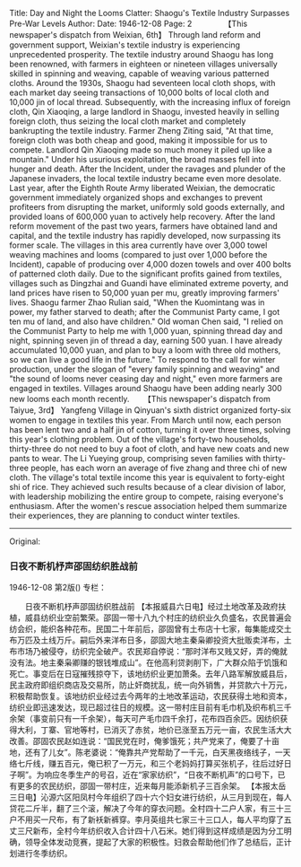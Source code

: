 Title: Day and Night the Looms Clatter: Shaogu's Textile Industry Surpasses Pre-War Levels
Author:
Date: 1946-12-08
Page: 2
　　
　　【This newspaper's dispatch from Weixian, 6th】 Through land reform and government support, Weixian's textile industry is experiencing unprecedented prosperity. The textile industry around Shaogu has long been renowned, with farmers in eighteen or nineteen villages universally skilled in spinning and weaving, capable of weaving various patterned cloths. Around the 1930s, Shaogu had seventeen local cloth shops, with each market day seeing transactions of 10,000 bolts of local cloth and 10,000 jin of local thread. Subsequently, with the increasing influx of foreign cloth, Qin Xiaoqing, a large landlord in Shaogu, invested heavily in selling foreign cloth, thus seizing the local cloth market and completely bankrupting the textile industry. Farmer Zheng Ziting said, "At that time, foreign cloth was both cheap and good, making it impossible for us to compete. Landlord Qin Xiaoqing made so much money it piled up like a mountain." Under his usurious exploitation, the broad masses fell into hunger and death. After the Incident, under the ravages and plunder of the Japanese invaders, the local textile industry became even more desolate. Last year, after the Eighth Route Army liberated Weixian, the democratic government immediately organized shops and exchanges to prevent profiteers from disrupting the market, uniformly sold goods externally, and provided loans of 600,000 yuan to actively help recovery. After the land reform movement of the past two years, farmers have obtained land and capital, and the textile industry has rapidly developed, now surpassing its former scale. The villages in this area currently have over 3,000 towel weaving machines and looms (compared to just over 1,000 before the Incident), capable of producing over 4,000 dozen towels and over 400 bolts of patterned cloth daily. Due to the significant profits gained from textiles, villages such as Dingzhai and Guandi have eliminated extreme poverty, and land prices have risen to 50,000 yuan per mu, greatly improving farmers' lives. Shaogu farmer Zhao Rulian said, "When the Kuomintang was in power, my father starved to death; after the Communist Party came, I got ten mu of land, and also have children." Old woman Chen said, "I relied on the Communist Party to help me with 1,000 yuan, spinning thread day and night, spinning seven jin of thread a day, earning 500 yuan. I have already accumulated 10,000 yuan, and plan to buy a loom with three old mothers, so we can live a good life in the future." To respond to the call for winter production, under the slogan of "every family spinning and weaving" and "the sound of looms never ceasing day and night," even more farmers are engaged in textiles. Villages around Shaogu have been adding nearly 300 new looms each month recently.
　　【This newspaper's dispatch from Taiyue, 3rd】 Yangfeng Village in Qinyuan's sixth district organized forty-six women to engage in textiles this year. From March until now, each person has been lent two and a half jin of cotton, turning it over three times, solving this year's clothing problem. Out of the village's forty-two households, thirty-three do not need to buy a foot of cloth, and have new coats and new pants to wear. The Li Yueying group, comprising seven families with thirty-three people, has each worn an average of five zhang and three chi of new cloth. The village's total textile income this year is equivalent to forty-eight shi of rice. They achieved such results because of a clear division of labor, with leadership mobilizing the entire group to compete, raising everyone's enthusiasm. After the women's rescue association helped them summarize their experiences, they are planning to conduct winter textiles.



<hr /> 

Original: 


### 日夜不断机杼声邵固纺织胜战前

1946-12-08
第2版()
专栏：

　　日夜不断机杼声邵固纺织胜战前
    【本报威县六日电】经过土地改革及政府扶植，威县纺织业空前繁荣。邵固一带十八九个村庄的纺织业久负盛名，农民普遍会纺会织，能织各种花布。民国二十年前后，邵固曾有土布店十七家，每集能成交土布万匹及土线万斤。嗣后外来洋布日多，邵固大地主秦枭卿投资大批贩卖洋布，土布市场乃被侵夺，纺织完全破产。农民郑自停说：“那时洋布又贱又好，弄的俺就没有法。地主秦枭卿赚的银钱堆成山”。在他高利贷剥削下，广大群众陷于饥饿和死亡。事变后在日寇摧残掠夺下，该地纺织业更加萧条。去年八路军解放威县后，民主政府即组织商店及交易所，防止奸商扰乱，统一向外销售，并贷款六十万元，积极帮助恢复。该地纺织业经过去今两年的土地改革运动，农民获得土地和资本，纺织业即迅速发达，现已超过往日的规模。这一带村庄目前有毛巾机及织布机三千余架（事变前只有一千余架），每天可产毛巾四千余打，花布四百余匹。因纺织获得大利，丁寨、官地等村，已消灭了赤贫，地价已涨至五万元一亩，农民生活大大改善。邵固农民赵如连说：“国民党在时，俺爹饿死；共产党来了，俺要了十亩地，还有了儿女”。陈老婆说：“俺靠共产党帮助了一千元，白天黑夜络线子，一天络七斤线，赚五百元，俺已积了一万元，和三个老妈妈打算买张机子，往后过好日子啊”。为响应冬季生产的号召，近在“家家纺织”，“日夜不断机声”的口号下，已有更多的农民纺织，邵固一带村庄，近来每月能添新机子三百余架。
    【本报太岳三日电】沁源六区阳凤村今年组织了四十六个妇女进行纺织，从三月到现在，每人贷花二斤半，翻了三个滚，解决了今年的穿衣问题。全村四十二户人家，有三十三户不用买一尺布，有了新袄新裤穿。李月英组共七家三十三口人，每人平均穿了五丈三尺新布，全村今年纺织收入合计四十八石米。她们得到这样成绩是因为分工明确，领导全体发动竞赛，提起了大家的积极性。妇救会帮助他们作了总结后，正计划进行冬季纺织。
